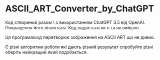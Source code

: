 # ASCII_ART_Converter_by_ChatGPT
Код створений разом \ з використанням ChatGPT 3.5 від OpenAI.
Покращення його вітаються.
Код надається як є та як вийшло.

Ця програма\код перетворює зображення на ASCII ART що не дивно.

Є різні алгоритми роботи які дають різний результат спробуйте різні оберіть найкращий який подобається.
